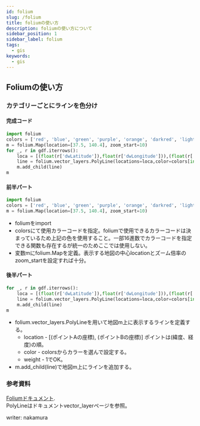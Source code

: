 ```yaml
---
id: folium
slug: /folium
title: foliumの使い方
description: foliumの使い方について
sidebar_position: 1
sidebar_label: folium
tags:
  - gis
keywords:
  - gis
---
```


## Foliumの使い方
### カテゴリーごとにラインを色分け
#### 完成コード
```python
import folium
colors = ['red', 'blue', 'green', 'purple', 'orange', 'darkred', 'lightred', 'beige', 'darkblue,' 'darkgreen', 'cadetblue', 'darkpurple', 'white', 'pink', 'lightblue', 'lightgreen', 'gray', 'black', 'lightgray']
m = folium.Map(location=[37.5, 140.4], zoom_start=10)
for _, r in gdf.iterrows():
    loca = [(float(r['dwLatitude']),float(r['dwLongitude'])),(float(r['upLatitude']),float(r['upLongitude']))]
    line = folium.vector_layers.PolyLine(locations=loca,color=colors[int(r['month'])],weight=1)
    m.add_child(line)
m
```
#### 前半パート
```python
import folium
colors = ['red', 'blue', 'green', 'purple', 'orange', 'darkred', 'lightred', 'beige', 'darkblue,' 'darkgreen', 'cadetblue', 'darkpurple', 'white', 'pink', 'lightblue', 'lightgreen', 'gray', 'black', 'lightgray']
m = folium.Map(location=[37.5, 140.4], zoom_start=10)
```
- foliumをimport
- colorsにて使用カラーコードを指定。foliumで使用できるカラーコードは決まっているため上記の色を使用すること。一部16進数でカラーコードを指定できる関数も存在するが統一のためここでは使用しない。
- 変数mにfolium.Mapを定義。表示する地図の中心locationとズーム倍率のzoom_startを設定すれば十分。
#### 後半パート
```python
for _, r in gdf.iterrows():
    loca = [(float(r['dwLatitude']),float(r['dwLongitude'])),(float(r['upLatitude']),float(r['upLongitude']))]
    line = folium.vector_layers.PolyLine(locations=loca,color=colors[int(r['month'])],weight=1)
    m.add_child(line)
m
```
- folium.vector_layers.PolyLineを用いて地図m上に表示するラインを定義する。
    - location - [(ポイントAの座標), (ポイントBの座標)] ポイントは(緯度、経度)の順。
    - color - colorsからカラーを選んで設定する。
    - weight - 1でOK。
- m.add_child(line)で地図m上にラインを追加する。

### 参考資料
[Foliumドキュメント](https://python-visualization.github.io/folium/).  
PolyLineはドキュメントvector_layerページを参照。

writer: nakamura